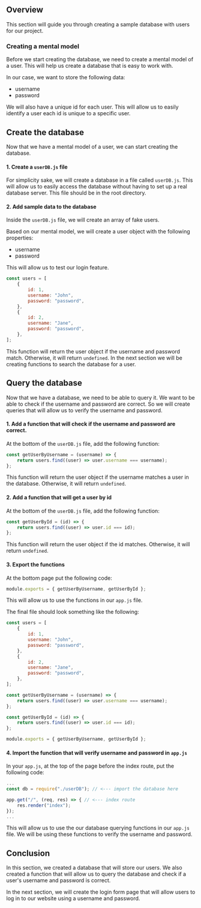 ## Overview

This section will guide you through creating a sample database with users for our project.

### Creating a mental model

Before we start creating the database, we need to create a mental model of a user. This will help us create a database that is easy to work with.

In our case, we want to store the following data:

- username
- password

We will also have a unique id for each user. This will allow us to easily identify a user each id is unique to a specific user.

## Create the database

Now that we have a mental model of a user, we can start creating the database.

#### 1. Create a `userDB.js` file

For simplicity sake, we will create a database in a file called `userDB.js`. This will allow us to easily access the database without having to set up a real database server. This file should be in the root directory.

#### 2. Add sample data to the database

Inside the `userDB.js` file, we will create an array of fake users.

Based on our mental model, we will create a user object with the following properties:

- username
- password

This will allow us to test our login feature.

```js
const users = [
	{
		id: 1,
		username: "John",
		password: "password",
	},
	{
		id: 2,
		username: "Jane",
		password: "password",
	},
];
```

This function will return the user object if the username and password match. Otherwise, it will return `undefined`. In the next section we will be creating functions to search the database for a user.

## Query the database

Now that we have a database, we need to be able to query it. We want to be able to check if the username and password are correct. So we will create queries that will allow us to verify the username and password.

#### 1. Add a function that will check if the username and password are correct.

At the bottom of the `userDB.js` file, add the following function:

```js
const getUserByUsername = (username) => {
	return users.find((user) => user.username === username);
};
```

This function will return the user object if the username matches a user in the database. Otherwise, it will return `undefined`.

#### 2. Add a function that will get a user by id

At the bottom of the `userDB.js` file, add the following function:

```js
const getUserById = (id) => {
	return users.find((user) => user.id === id);
};
```

This function will return the user object if the id matches. Otherwise, it will return `undefined`.

#### 3. Export the functions

At the bottom page put the following code:

```js
module.exports = { getUserByUsername, getUserById };
```

This will allow us to use the functions in our `app.js` file.

The final file should look something like the following:

```js
const users = [
	{
		id: 1,
		username: "John",
		password: "password",
	},
	{
		id: 2,
		username: "Jane",
		password: "password",
	},
];

const getUserByUsername = (username) => {
	return users.find((user) => user.username === username);
};

const getUserById = (id) => {
	return users.find((user) => user.id === id);
};

module.exports = { getUserByUsername, getUserById };
```

#### 4. Import the function that will verify username and password in `app.js`

In your `app.js`, at the top of the page before the index route, put the following code:

```js
...
const db = require("./userDB"); // <--- import the database here

app.get("/", (req, res) => { // <--- index route
    res.render("index");
});
...
```

This will allow us to use the our database querying functions in our `app.js` file. We will be using these functions to verify the username and password.

## Conclusion

In this section, we created a database that will store our users. We also created a function that will allow us to query the database and check if a user's username and password is correct.

In the next section, we will create the login form page that will allow users to log in to our website using a username and password.
